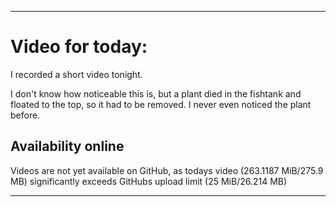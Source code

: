 
***

# Video for today:

I recorded a short video tonight. <further description goes here>

<!-- The below description was made on April 10th 2021. Notes were started 1 day early. A video has not yet been made for this day. !-->

I don't know how noticeable this is, but a plant died in the fishtank and floated to the top, so it had to be removed. I never even noticed the plant before.

## Availability online

Videos are not yet available on GitHub, as todays video (263.1187 MiB/275.9 MB) significantly exceeds GitHubs upload limit (25 MiB/26.214 MB)

***

